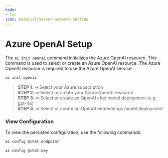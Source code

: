 ```yaml
---
hide:
- toc
icon: material/server-network-outline
---
```


# Azure OpenAI Setup

The `ai init openai` command initializes the Azure OpenAI resource. This command is used to select or create an Azure OpenAI resource. The Azure OpenAI resource is required to use the Azure OpenAI service.

```bash title="Select or create Azure OpenAI resource"
ai init openai
```

> **STEP 1**: ⇛ Select your Azure subscription  
> **STEP 2**: ⇛ Select or create your Azure OpenAI resource  
> **STEP 3**: ⇛ Select or create an OpenAI chat model deployment (e.g. gpt-4o)  
> **STEP 4**: ⇛ Select or create an OpenAI embeddings model deployment  

### View Configuration

To view the persisted configuration, use the following commands:

```bash title="Get chat endpoint"
ai config @chat.endpoint
```

```bash title="Get chat key"
ai config @chat.key
```
